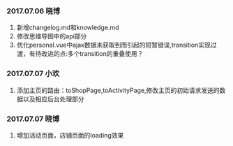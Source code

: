 ### 2017.07.06 晓博
1. 新增changelog.md和knowledge.md
2. 修改思维导图中的api部分
3. 优化personal.vue中ajax数据未获取到而引起的短暂错误,transition实现过渡，有待改进的点:多个transition的重叠使用？
### 2017.07.07 小欢
1. 添加主页的路由：toShopPage,toActivityPage,修改主页的初始请求发送的数据以及相应后台处理部分
### 2017.07.07 晓博
1. 增加活动页面，店铺页面的loading效果
